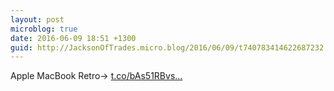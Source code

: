 ```yaml
---
layout: post
microblog: true
date: 2016-06-09 18:51 +1300
guid: http://JacksonOfTrades.micro.blog/2016/06/09/t740783414622687232.html
---
```

Apple MacBook Retro→ [t.co/bAs51RBvs...](https://t.co/bAs51RBvss)
